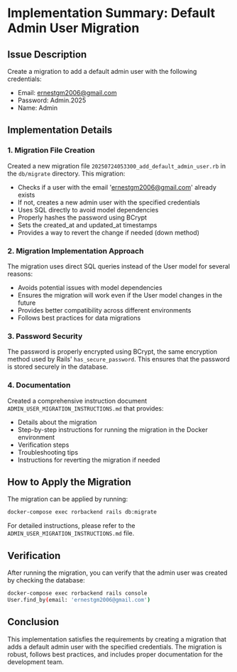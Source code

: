 # Implementation Summary: Default Admin User Migration

## Issue Description
Create a migration to add a default admin user with the following credentials:
- Email: ernestgm2006@gmail.com
- Password: Admin.2025
- Name: Admin

## Implementation Details

### 1. Migration File Creation
Created a new migration file `20250724053300_add_default_admin_user.rb` in the `db/migrate` directory. This migration:

- Checks if a user with the email 'ernestgm2006@gmail.com' already exists
- If not, creates a new admin user with the specified credentials
- Uses SQL directly to avoid model dependencies
- Properly hashes the password using BCrypt
- Sets the created_at and updated_at timestamps
- Provides a way to revert the change if needed (down method)

### 2. Migration Implementation Approach
The migration uses direct SQL queries instead of the User model for several reasons:
- Avoids potential issues with model dependencies
- Ensures the migration will work even if the User model changes in the future
- Provides better compatibility across different environments
- Follows best practices for data migrations

### 3. Password Security
The password is properly encrypted using BCrypt, the same encryption method used by Rails' `has_secure_password`. This ensures that the password is stored securely in the database.

### 4. Documentation
Created a comprehensive instruction document `ADMIN_USER_MIGRATION_INSTRUCTIONS.md` that provides:
- Details about the migration
- Step-by-step instructions for running the migration in the Docker environment
- Verification steps
- Troubleshooting tips
- Instructions for reverting the migration if needed

## How to Apply the Migration
The migration can be applied by running:
```bash
docker-compose exec rorbackend rails db:migrate
```

For detailed instructions, please refer to the `ADMIN_USER_MIGRATION_INSTRUCTIONS.md` file.

## Verification
After running the migration, you can verify that the admin user was created by checking the database:
```bash
docker-compose exec rorbackend rails console
User.find_by(email: 'ernestgm2006@gmail.com')
```

## Conclusion
This implementation satisfies the requirements by creating a migration that adds a default admin user with the specified credentials. The migration is robust, follows best practices, and includes proper documentation for the development team.